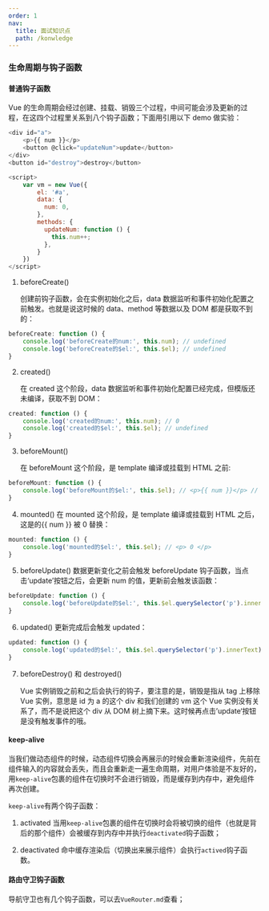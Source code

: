 ```yaml
---
order: 1
nav:
  title: 面试知识点
  path: /konwledge
---
```


### 生命周期与钩子函数

#### 普通钩子函数

Vue 的生命周期会经过创建、挂载、销毁三个过程，中间可能会涉及更新的过程，在这四个过程里关系到八个钩子函数；下面用引用以下 demo 做实验：

```js
<div id="a">
    <p>{{ num }}</p>
    <button @click="updateNum">update</button>
</div>
<button id="destroy">destroy</button>

<script>
    var vm = new Vue({
        el: '#a',
        data: {
          num: 0,
        },
        methods: {
          updateNum: function () {
            this.num++;
          },
        }
    })
</script>
```

1. beforeCreate()

   创建前钩子函数，会在实例初始化之后，data 数据监听和事件初始化配置之前触发。也就是说这时候的 data、method 等数据以及 DOM 都是获取不到的：

```js
beforeCreate: function () {
    console.log('beforeCreate的num:', this.num); // undefined
    console.log('beforeCreate的$el:', this.$el); // undefined
}
```

2. created()

   在 created 这个阶段，data 数据监听和事件初始化配置已经完成，但模版还未编译，获取不到 DOM：

```js
created: function () {
    console.log('created的num:', this.num); // 0
    console.log('created的$el:', this.$el); // undefined
}
```

3. beforeMount()

   在 beforeMount 这个阶段，是 template 编译或挂载到 HTML 之前:

```js
beforeMount: function () {
    console.log('beforeMount的$el:', this.$el); // <p>{{ num }}</p> // 未挂载到html
}
```

4. mounted()
   在 mounted 这个阶段，是 template 编译或挂载到 HTML 之后，这是的{{ num }} 被 0 替换：

```js
mounted: function () {
    console.log('mounted的$el:', this.$el); // <p> 0 </p>
}
```

5. beforeUpdate()
   数据更新变化之前会触发 beforeUpdate 钩子函数，当点击‘update’按钮之后，会更新 num 的值，更新前会触发该函数：

```js
beforeUpdate: function () {
    console.log('beforeUpdate的$el:', this.$el.querySelector('p').innerText); // beforeUpdate的$el: 0
}
```

6. updated()
   更新完成后会触发 updated：

```js
updated: function () {
    console.log('updated的$el:', this.$el.querySelector('p').innerText); // updated的$el: 1
}
```

7. beforeDestroy() 和 destroyed()

   Vue 实例销毁之前和之后会执行的钩子，要注意的是，销毁是指从 tag 上移除 Vue 实例，意思是 id 为 a 的这个 div 和我们创建的 vm 这个 Vue 实例没有关系了，而不是说把这个 div 从 DOM 树上摘下来。这时候再点击’update‘按钮是没有触发事件的哦。

#### keep-alive
当我们做动态组件的时候，动态组件切换会再展示的时候会重新渲染组件，先前在组件输入的内容就会丢失，而且会重新走一遍生命周期，对用户体验是不友好的，用`keep-alive`包裹的组件在切换时不会进行销毁，而是缓存到内存中，避免组件再次创建。

`keep-alive`有两个钩子函数：

1. activated
当用`keep-alive`包裹的组件在切换时会将被切换的组件（也就是背后的那个组件）会被缓存到内存中并执行`deactivated`钩子函数；

2. deactivated
命中缓存渲染后（切换出来展示组件）会执行`actived`钩子函数。

#### 路由守卫钩子函数
导航守卫也有几个钩子函数，可以去`VueRouter.md`查看；

